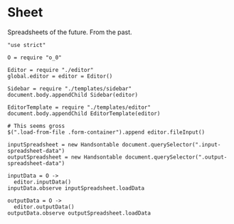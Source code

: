 Sheet
=====

Spreadsheets of the future. From the past.

    "use strict"

    O = require "o_0"

    Editor = require "./editor"
    global.editor = editor = Editor()

    Sidebar = require "./templates/sidebar"
    document.body.appendChild Sidebar(editor)

    EditorTemplate = require "./templates/editor"
    document.body.appendChild EditorTemplate(editor)

    # This seems gross
    $(".load-from-file .form-container").append editor.fileInput()

    inputSpreadsheet = new Handsontable document.querySelector(".input-spreadsheet-data")
    outputSpreadsheet = new Handsontable document.querySelector(".output-spreadsheet-data")

    inputData = O ->
      editor.inputData()
    inputData.observe inputSpreadsheet.loadData

    outputData = O ->
      editor.outputData()
    outputData.observe outputSpreadsheet.loadData
